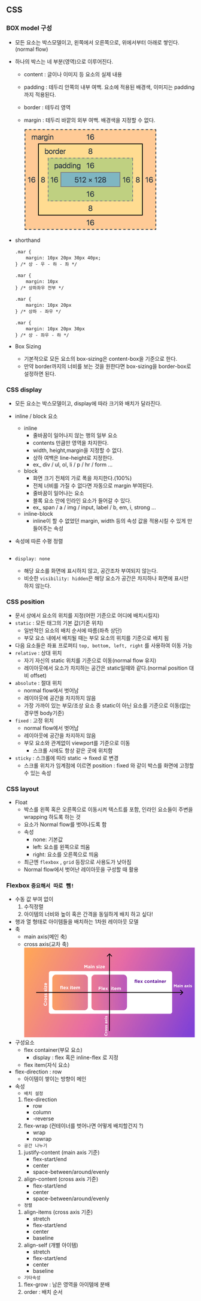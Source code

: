 ## CSS

### BOX model 구성

- 모든 요소는 박스모델이고, 왼쪽에서 오른쪽으로, 위에서부터 아래로 쌓인다. (normal flow)
- 하나의 박스는 네 부분(영역)으로 이루어진다.
   - content : 글이나 이미지 등 요소의 실제 내용
   - padding : 테두리 안쪽의 내부 여백. 요소에 적용된 배경색, 이미지는 padding 까지 적용된다.
   - border : 테두리 영역
   - margin : 테두리 바깥의 외부 여백. 배경색을 지정할 수 없다.
  
      ![](boxmodel.PNG)

- shorthand
    ```
    .mar {
        margin: 10px 20px 30px 40px;
    } /* 상 - 우 - 하 - 좌 */
    ```
    ```
    .mar {
        margin: 10px
    } /* 상하좌우 전부 */
    ```
    ```
    .mar {
        margin: 10px 20px
    } /* 상하 - 좌우 */
    ```
    ```
    .mar {
        margin: 10px 20px 30px
    } /* 상 - 좌우 - 하 */
    ```

- Box Sizing
  - 기본적으로 모든 요소의 box-sizing은 content-box을 기준으로 한다.
  - 만약 border까지의 너비를 보는 것을 원한다면 box-sizing을 border-box로 설정하면 된다.

### CSS display

- 모든 요소는 박스모델이고, display에 따라 크기와 배치가 달라진다.
- inline / block 요소
  - inline
    - 줄바꿈이 일어나지 않는 행의 일부 요소
    - contents 만큼만 영역을 차지한다.
    - width, height,margin을 지정할 수 없다.
    - 상하 여백은 line-height로 지정한다.
    - ex_ div / ul, ol, li / p / hr / form ...
  - block
    - 화면 크기 전체의 가로 폭을 차지한다.(100%)
    - 전체 너비를 가질 수 없다면 자동으로 margin 부여된다.
    - 줄바꿈이 일어나는 요소
    - 블록 요소 안에 인라인 요소가 들어갈 수 있다.
    - ex_ span / a / img / input, label / b, em, i, strong ...
  - inline-block
    - inline이 할 수 없었던 margin, width 등의 속성 값을 적용시킬 수 있게 만들어주는 속성

- 속성에 따른 수평 정렬
    ```
    ```


- 
    `display: none`
    - 해당 요소를 화면에 표시하지 않고, 공간조차 부여되지 않는다.
    - 비슷한 ``visibility: hidden``은 해당 요소가 공간은 차지하나 화면에 표시만 하지 않는다.

### CSS position

- 문서 상에서 요소의 위치를 지정(어떤 기준으로 어디에 배치시킬지)
- `static` : 모든 태그의 기본 값(기준 위치)
  - 일반적인 요소의 배치 순서에 따름(좌측 상단)
  - 부모 요소 내에서 배치될 때는 부모 요소의 위치를 기준으로 배치 됨
- 다음 요소들은 좌표 프로퍼티 `top, bottom, left, right` 를 사용하여 이동 가능
- `relative` : 상대 위치
  - 자기 자신의 static 위치를 기준으로 이동(normal flow 유지)
  - 레이아웃에서 요소가 차지하는 공간은 static일때와 같다.(normal position 대비 offset)
- `absolute` : 절대 위치
  - normal flow에서 벗어남
  - 레이아웃에 공간을 차지하지 않음
  - 가장 가까이 있는 부모/조상 요소 중 static이 아닌 요소를 기준으로 이동(없는 경우엔 body기준)
- `fixed` : 고정 위치
  - normal flow에서 벗어남
  - 레이아웃에 공간을 차지하지 않음
  - 부모 요소와 관계없이 viewport를 기준으로 이동
    - 스크롤 시에도 항상 같은 곳에 위치함
- `sticky` : 스크롤에 따라 static -> fixed 로 변경
  - 스크롤 위치가 임계점에 이르면 position : fixed 와 같이 박스를 화면에 고정할 수 있는 속성
  
### CSS layout

- Float
  - 박스를 왼쪽 혹은 오른쪽으로 이동시켜 텍스트를 포함, 인라인 요소들이 주변을 wrapping 하도록 하는 것
  - 요소가 Normal flow를 벗어나도록 함
  - 속성
    - none: 기본값
    - left: 요소를 왼쪽으로 띄움
    - right: 요소를 오른쪽으로 띄움
  - 최근엔 `flexbox` , `grid` 등장으로 사용도가 낮아짐
  - Normal flow에서 벗어난 레이아웃을 구성할 때 활용

### Flexbox  `중요해서 따로 뺌!`

- 수동 값 부여 없이
  1. 수직정렬
  2. 아이템의 너비와 높이 혹은 간격을 동일하게 배치 하고 싶다!
- 행과 열 형태로 아이템들을 배치하는 1차원 레이아웃 모델
- 축
  - main axis(메인 축)
  - cross axis(교차 축)
    ![](image.png)
- 구성요소
  - flex container(부모 요소)
    - display : flex 혹은 inline-flex 로 지정
  - flex item(자식 요소) 
- flex-direction : row
  - 아이템이 쌓이는 방향이 메인
- 속성
  - `배치 설정`
  1. flex-direction
     - row
     - column
     - -reverse
  2. flex-wrap (컨테이너를 벗어나면 어떻게 배치할건지 ?)
     - wrap
     - nowrap 
  - `공간 나누기`
  1. justify-content (main axis 기준)
       - flex-start/end  
       - center
       - space-between/around/evenly
   2. align-content (cross axis 기준)
       - flex-start/end
       - center
       - space-between/around/evenly
  - `정렬`
   1. align-items (cross axis 기준)
      - stretch
      - flex-start/end
      - center
      - baseline
   2. align-self (개별 아이템)
      - stretch
      - flex-start/end
      - center
      - baseline
  - `기타속성`
  1. flex-grow : 남은 영역을 아이템에 분배
  2. order : 배치 순서
  
